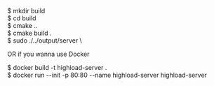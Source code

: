 $ mkdir build \
$ cd build \
$ cmake .. \
$ cmake build . \
$ sudo ./../output/server \


OR if you wanna use Docker

$ docker build -t highload-server . \
$ docker run --init -p 80:80 --name highload-server highload-server

